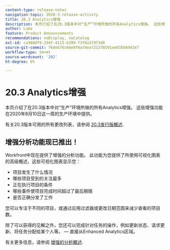 ```yaml
---
content-type: release-notes
navigation-topic: 2020-3-release-activity
title: 20.3 Analytics增强
description: 本页介绍了在20.3版本中对“生产”环境所做的所有Analytics增强。 这些增强功能在2020年8月10日这一周的生产环境中提供。
author: Luke
feature: Product Announcements
recommendations: noDisplay, noCatalog
exl-id: ca388df9-234f-4115-b399-f3f0a379f3d8
source-git-commit: 76deb76c66e8f8a7dea721378591ae035b8d42e7
workflow-type: tm+mt
source-wordcount: '202'
ht-degree: 0%

---
```


# 20.3 Analytics增强

本页介绍了在20.3版本中对“生产”环境所做的所有Analytics增强。 这些增强功能在2020年8月10日这一周的生产环境中提供。

有关20.3版本可用的所有更改列表，请参阅 [20.3发行版概述](../../../product-announcements/product-releases/20.3-release-activity/20.3-release-overview.md).

## 增强分析功能现已推出！

Workfront中现在提供了增强的分析功能。 此功能为您提供了所使用可视化图表的高级概述，这些可视化图表显示您：

* 项目发生了什么情况
* 哪些项目受到的关注最多
* 正在执行项目的条件
* 哪些事件使项目完成时间超过了最后期限
* 是否正确分发了工作

您可以专注于不同的项目，或通过应用过滤器或更改日期范围来减少查看的项目数。

除了可以获得的见解之外，您还可以完成针对任务的操作，例如更新状态、请求更新、将任务分配给某个人等。 — 直接从Enhanced Analytics区域。

有关更多信息，请参阅 [增强的分析概述](../../../enhanced-analytics/enhanced-analytics-overview.md).

